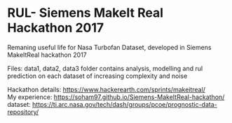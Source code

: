 # RUL- Siemens MakeIt Real Hackathon 2017
Remaning useful life for Nasa Turbofan Dataset, developed in Siemens MakeItReal hackathon 2017

Files:
data1, data2, data3 folder contains analysis, modelling and rul prediction on each dataset of increasing complexity and noise

Hackathon details: https://www.hackerearth.com/sprints/makeitreal/ <br>
My experience: https://soham97.github.io/Siemens-MakeItReal-hackathon/ <br>
dataset: https://ti.arc.nasa.gov/tech/dash/groups/pcoe/prognostic-data-repository/

